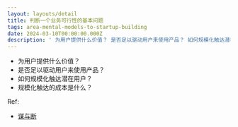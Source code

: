 ```yaml
---
layout: layouts/detail
title: 判断一个业务可行性的基本问题
tags: area-mental-models-to-startup-building
date: 2024-03-10T00:00:00.000Z
description: ' 为用户提供什么价值？ 是否足以驱动用户来使用产品？ 如何规模化触达潜在用户？ 规模化触达的成本是什么？ Ref: &lt;a href=&quot;https://mp.weixin.qq.com/s/hRWKVtq8XmgeLEOfm-BCDA&quot; target=&quot;_blank&quot;&gt;谋与断&lt;/a&gt; ... '
---
```

* 为用户提供什么价值？
* 是否足以驱动用户来使用产品？
* 如何规模化触达潜在用户？
* 规模化触达的成本是什么？

Ref:
- <a href="https://mp.weixin.qq.com/s/hRWKVtq8XmgeLEOfm-BCDA" target="_blank">谋与断</a>
